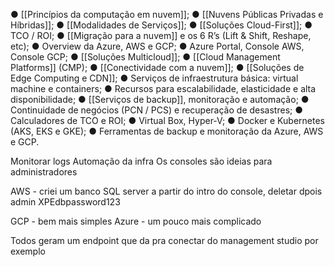 ● [[Princípios da computação em nuvem]];
● [[Nuvens Públicas Privadas e Híbridas]];
● [[Modalidades de Serviços]];
● [[Soluções Cloud-First]];
● TCO / ROI;
● [[Migração para a nuvem]] e os 6 R’s (Lift & Shift, Reshape, etc);
● Overview da Azure, AWS e GCP;
● Azure Portal, Console AWS, Console GCP;
● [[Soluções Multicloud]];
● [[Cloud Management Platforms]] (CMP);
● [[Conectividade com a nuvem]];
● [[Soluções de Edge Computing e CDN]];
● Serviços de infraestrutura básica: virtual machine e containers;
● Recursos para escalabilidade, elasticidade e alta disponibilidade;
● [[Serviços de backup]], monitoração e automação;
● Continuidade de negócios (PCN / PCS) e recuperação de desastres;
● Calculadores de TCO e ROI;
● Virtual Box, Hyper-V;
● Docker e Kubernetes (AKS, EKS e GKE);
● Ferramentas de backup e monitoração da Azure, AWS e GCP.


Monitorar logs 
Automação da infra
Os consoles são ideias para administradores

AWS - criei um banco SQL server a partir do intro do console, deletar dpois
admin
XPEdbpassword123

GCP - bem mais simples
Azure - um pouco mais complicado 

Todos geram um endpoint que da pra conectar do management studio por exemplo
